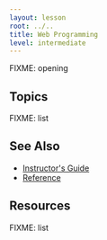 ```yaml
---
layout: lesson
root: ../..
title: Web Programming
level: intermediate
---
```

FIXME: opening

Topics
------

FIXME: list

See Also
--------
*   [Instructor's Guide](guide.html)
*   [Reference](reference.html)

Resources
---------

FIXME: list
